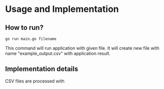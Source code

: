 # Usage and Implementation

## How to run?

```
go run main.go filename
```

This command will run application with given file. It will create new file with name "example_output.csv" with application result.


## Implementation details

CSV files are processed with  